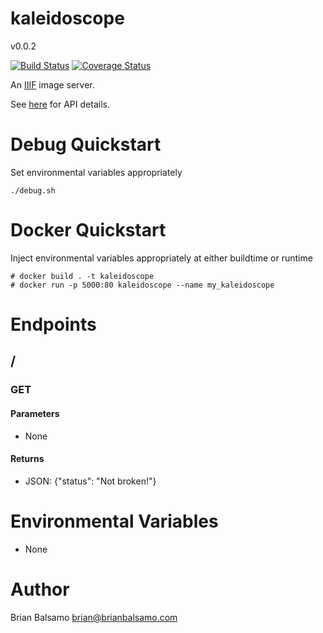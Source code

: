 # kaleidoscope

v0.0.2

[![Build Status](https://travis-ci.org/bnbalsamo/kaleidoscope.svg?branch=master)](https://travis-ci.org/bnbalsamo/kaleidoscope) [![Coverage Status](https://coveralls.io/repos/github/bnbalsamo/kaleidoscope/badge.svg?branch=master)](https://coveralls.io/github/bnbalsamo/kaleidoscope?branch=master)

An [IIIF](http://iiif.io/) image server.

See [here](http://iiif.io/api/image/2.1/) for API details.

# Debug Quickstart
Set environmental variables appropriately
```
./debug.sh
```

# Docker Quickstart
Inject environmental variables appropriately at either buildtime or runtime
```
# docker build . -t kaleidoscope
# docker run -p 5000:80 kaleidoscope --name my_kaleidoscope
```

# Endpoints
## /
### GET
#### Parameters
* None
#### Returns
* JSON: {"status": "Not broken!"}

# Environmental Variables
* None

# Author
Brian Balsamo <brian@brianbalsamo.com>
